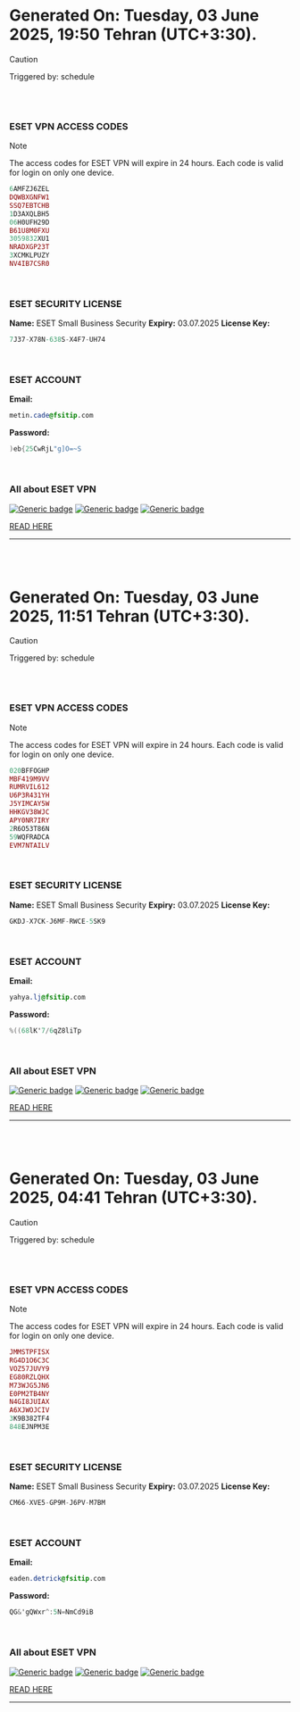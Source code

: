 # Generated On: Tuesday, 03 June 2025, 19:50 Tehran (UTC+3:30).

> [!CAUTION]
> Triggered by: schedule

<br><br>

### ESET VPN ACCESS CODES

> [!NOTE]
> The access codes for ESET VPN will expire in 24 hours.
> Each code is valid for login on only one device.

```ruby
6AMFZJ6ZEL
DQWBXGNFW1
SSQ7EBTCHB
1D3AXQLBH5
06H0UFH29D
B61U8M0FXU
3059832XU1
NRADXGP23T
3XCMKLPUZY
NV4IB7CSR0
```

<br>

### ESET SECURITY LICENSE

**Name:** ESET Small Business Security
**Expiry:** 03.07.2025
**License Key:**

```POV-Ray SDL
7J37-X78N-638S-X4F7-UH74
```

<br>

### ESET ACCOUNT

**Email:**

```CSS
metin.cade@fsitip.com
```

**Password:**

```POV-Ray SDL
)eb{25CwRjL"g]O=~S
```

<br>

### All about ESET VPN


[![Generic badge](https://img.shields.io/badge/Download-Android-green.svg)](https://play.google.com/store/apps/details?id=com.eset.vpn)
[![Generic badge](https://img.shields.io/badge/Download-ios-white.svg)](https://apps.apple.com/us/app/eset-home/id1533672833)
[![Generic badge](https://img.shields.io/badge/Download-windows-blue.svg)](https://download.eset.com/com/eset/apps/home/vpn/windows/latest/eset_vpn_installer.exe)
  

[READ HERE](https://t.me/F_NiREvil/2113)

---

<br><br>

# Generated On: Tuesday, 03 June 2025, 11:51 Tehran (UTC+3:30).

> [!CAUTION]
> Triggered by: schedule

<br><br>

### ESET VPN ACCESS CODES

> [!NOTE]
> The access codes for ESET VPN will expire in 24 hours.
> Each code is valid for login on only one device.

```ruby
020BFFOGHP
MBF419M9VV
RUMRVIL612
U6P3R431YH
J5YIMCAY5W
HHKGV38WJC
APY0NR7IRY
2R6O53T86N
59WQFRADCA
EVM7NTAILV
```

<br>

### ESET SECURITY LICENSE

**Name:** ESET Small Business Security
**Expiry:** 03.07.2025
**License Key:**

```POV-Ray SDL
GKDJ-X7CK-J6MF-RWCE-5SK9
```

<br>

### ESET ACCOUNT

**Email:**

```CSS
yahya.lj@fsitip.com
```

**Password:**

```POV-Ray SDL
%((68lK'7/6qZ8liTp
```

<br>

### All about ESET VPN


[![Generic badge](https://img.shields.io/badge/Download-Android-green.svg)](https://play.google.com/store/apps/details?id=com.eset.vpn)
[![Generic badge](https://img.shields.io/badge/Download-ios-white.svg)](https://apps.apple.com/us/app/eset-home/id1533672833)
[![Generic badge](https://img.shields.io/badge/Download-windows-blue.svg)](https://download.eset.com/com/eset/apps/home/vpn/windows/latest/eset_vpn_installer.exe)
  

[READ HERE](https://t.me/F_NiREvil/2113)

---

<br><br>

# Generated On: Tuesday, 03 June 2025, 04:41 Tehran (UTC+3:30).

> [!CAUTION]
> Triggered by: schedule

<br><br>

### ESET VPN ACCESS CODES

> [!NOTE]
> The access codes for ESET VPN will expire in 24 hours.
> Each code is valid for login on only one device.

```ruby
JMMSTPFISX
RG4D1O6C3C
VOZ57JUVY9
EG80RZLQHX
M73WJG5JN6
E0PM2TB4NY
N4GI8JUIAX
A6XJWOJCIV
3K9B382TF4
848EJNPM3E
```

<br>

### ESET SECURITY LICENSE

**Name:** ESET Small Business Security
**Expiry:** 03.07.2025
**License Key:**

```POV-Ray SDL
CM66-XVE5-GP9M-J6PV-M7BM
```

<br>

### ESET ACCOUNT

**Email:**

```CSS
eaden.detrick@fsitip.com
```

**Password:**

```POV-Ray SDL
QG&'gQWxr^:5N=NmCd9iB
```

<br>

### All about ESET VPN


[![Generic badge](https://img.shields.io/badge/Download-Android-green.svg)](https://play.google.com/store/apps/details?id=com.eset.vpn)
[![Generic badge](https://img.shields.io/badge/Download-ios-white.svg)](https://apps.apple.com/us/app/eset-home/id1533672833)
[![Generic badge](https://img.shields.io/badge/Download-windows-blue.svg)](https://download.eset.com/com/eset/apps/home/vpn/windows/latest/eset_vpn_installer.exe)
  

[READ HERE](https://t.me/F_NiREvil/2113)

---

<br><br>

